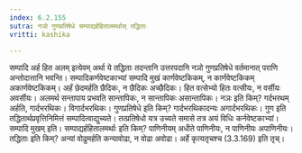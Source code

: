 ```yaml
---
index: 6.2.155
sutra: नञो गुणप्रतिषेधे सम्पाद्यर्हहितालमर्थास् तद्धिताः
vritti: kashika

---
```

सम्पादि अर्ह हित अलम् इत्येवम् अर्था ये तद्धिताः तदन्तानि उत्तरपदानि नञो गुणप्रतिषेधे वर्तमानात् पराणि अन्तोदात्तानि भवन्ति। सम्पादिकर्णवेष्टकाभ्यां सम्पादि मुखं कार्णवेष्टकिकम्, न कार्णवेष्टकिकम् अकार्णवेष्टकिकम्। अर्हं छेदमर्हति छैदिकः, न छैदिकः अच्छैदिकः। हित वत्सेभ्यो हितः वत्सीयः, न वर्सीयः अवर्सीयः। अलमर्थ सन्तापाय प्रभवति सान्तापिकः, न सान्तापिकः असान्तापिकः। नञः इति किम्? गर्दभरथम् अर्हति, गार्दभरथिकः। विगार्दभरथिकः। गुणप्रतिषेधे इति किम्? गार्दभरथिकादन्यः अगार्दभरथिकः। गुण इति तद्धितार्थप्रवृत्तिनिमित्तं सम्पादित्वाद्युच्यते। तत्प्रतिषेधो यत्र उच्यते समासे तत्र अयं विधिः कर्नवेष्टकाभ्यां। सम्पादि मुखम् इति। सम्पाद्यर्हहितालमर्थाः इति किम्? पाणिनीयम् अधीते पाणिनीयः, न पाणिनीयः अपाणिनीयः। तद्धिताः इति किम्? अन्यां वोढुमर्हति कन्यावोढा, न वोढा अवोढा। अर्हे कृत्यतृचश्च (3.3.169) इति तृच्।